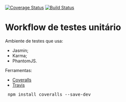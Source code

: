 [![Coverage Status](https://coveralls.io/repos/github/daniloagostinho/unit-test/badge.svg?branch=master)](https://coveralls.io/github/daniloagostinho/unit-test?branch=master) [![Build Status](https://travis-ci.org/daniloagostinho/unit-test.svg?branch=master)](https://travis-ci.org/daniloagostinho/unit-test)


# Workflow de testes unitário

Ambiente de testes que usa:

- Jasmin;
- Karma;
- PhantomJS.

Ferramentas:

- [Coveralls](https://coveralls.io/github/daniloagostinho/unit-test)
- [Travis](https://travis-ci.org/daniloagostinho/unit-test/settings)

<pre>
 npm install coveralls --save-dev
</pre>
